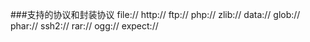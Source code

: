 ###支持的协议和封装协议
file://
http://
ftp://
php://
zlib://
data://
glob://
phar://
ssh2://
rar://
ogg://
expect://
